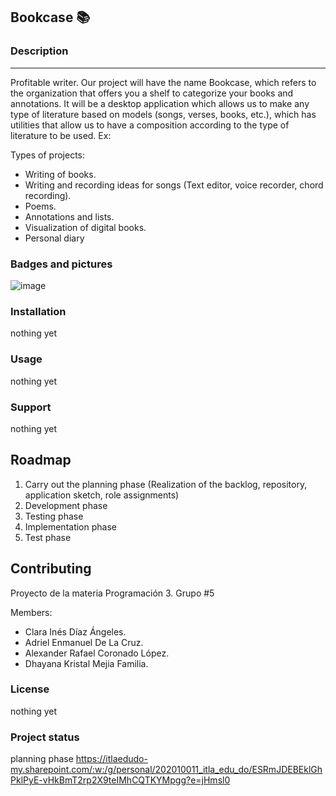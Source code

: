 ## Bookcase 📚

### Description

------------
Profitable writer. Our project will have the name Bookcase, which refers to the organization that offers you a shelf to categorize your books and annotations.
It will be a desktop application which allows us to make any type of literature based on models (songs, verses, books, etc.), which has utilities that allow us to have a composition according to the type of literature to be used. Ex:

Types of projects:
- Writing of books.
- Writing and recording ideas for songs (Text editor, voice recorder, chord recording).
- Poems.
- Annotations and lists.
- Visualization of digital books.
- Personal diary

### Badges and pictures
![image](https://user-images.githubusercontent.com/56055575/172758798-b05948f7-571e-46f9-ad31-30204556f2e0.png)


### Installation
nothing yet

### Usage
nothing yet

### Support
nothing yet

## Roadmap
1. Carry out the planning phase (Realization of the backlog, repository, application sketch, role assignments)
2. Development phase
3. Testing phase
4. Implementation phase
5. Test phase

## Contributing
Proyecto de la materia Programación 3. Grupo #5

Members:
- Clara Inés Díaz Ángeles.
- Adriel Enmanuel De La Cruz.
- Alexander Rafael Coronado López. 
- Dhayana Kristal Mejia Familia.


### License
nothing yet

### Project status
planning phase
https://itlaedudo-my.sharepoint.com/:w:/g/personal/202010011_itla_edu_do/ESRmJDEBEklGhPklPyE-vHkBmT2rp2X9teIMhCQTKYMpgg?e=jHmsl0
